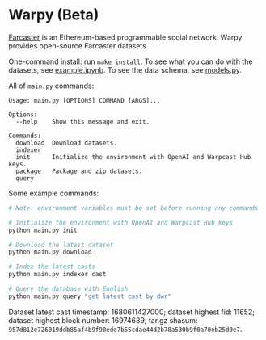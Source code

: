 # Warpy (Beta)

[Farcaster](https://github.com/farcasterxyz/protocol) is an Ethereum-based programmable social network. Warpy provides open-source Farcaster datasets.

One-command install: run `make install`. To see what you can do with the datasets, see [example.ipynb](example.ipynb). To see the data schema, see [models.py](models.py).

All of `main.py` commands:

```
Usage: main.py [OPTIONS] COMMAND [ARGS]...

Options:
  --help    Show this message and exit.

Commands:
  download  Download datasets.
  indexer
  init      Initialize the environment with OpenAI and Warpcast Hub keys.
  package   Package and zip datasets.
  query
```

Some example commands:

```bash
# Note: environment variables must be set before running any commands

# Initialize the environment with OpenAI and Warpcast Hub keys
python main.py init

# Download the latest dataset
python main.py download

# Index the latest casts
python main.py indexer cast

# Query the database with English
python main.py query "get latest cast by dwr"
```

Dataset latest cast timestamp: 1680611427000; dataset highest fid: 11652; dataset highest block number: 16974689; tar.gz shasum: `957d812e726019ddb85af4b9f90ede7b55cdae44d2b78a530b9f0a70eb25d0e7`.
